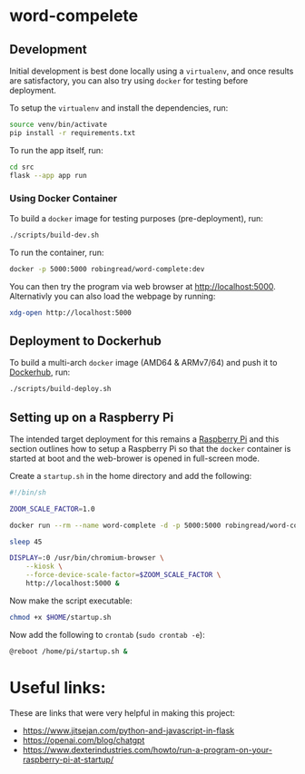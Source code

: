 # word-compelete

## Development

Initial development is best done locally using a `virtualenv`, and once results are satisfactory, you can also try using `docker` for testing before deployment.

To setup the `virtualenv` and install the dependencies, run:

```bash
source venv/bin/activate
pip install -r requirements.txt
```

To run the app itself, run:

```bash
cd src
flask --app app run
```

### Using Docker Container

To build a `docker` image for testing purposes (pre-deployment), run:

```bash
./scripts/build-dev.sh
```

To run the container, run:

```bash
docker -p 5000:5000 robingread/word-complete:dev
```

You can then try the program via web browser at [http://localhost:5000](http://localhost:5000). Alternativly you can also load the webpage by running:

```bash
xdg-open http://localhost:5000
```

## Deployment to Dockerhub

To build a multi-arch `docker` image (AMD64 & ARMv7/64) and push it to [Dockerhub](https://hub.docker.com/r/robingread/word-complete), run:

```bash
./scripts/build-deploy.sh
```

## Setting up on a Raspberry Pi

The intended target deployment for this remains a [Raspberry Pi](https://www.raspberrypi.org/) and this section outlines how to setup a Raspberry Pi so that the `docker` container is started at boot and the web-brower is opened in full-screen mode.

Create a `startup.sh` in the home directory and add the following: 

```bash
#!/bin/sh

ZOOM_SCALE_FACTOR=1.0

docker run --rm --name word-complete -d -p 5000:5000 robingread/word-complete

sleep 45

DISPLAY=:0 /usr/bin/chromium-browser \
    --kiosk \
    --force-device-scale-factor=$ZOOM_SCALE_FACTOR \
    http://localhost:5000 &
```

Now make the script executable:

```bash
chmod +x $HOME/startup.sh
```

Now add the following to `crontab` (`sudo crontab -e`):

```bash
@reboot /home/pi/startup.sh &
```

# Useful links:

These are links that were very helpful in making this project:

- https://www.jitsejan.com/python-and-javascript-in-flask
- https://openai.com/blog/chatgpt
- https://www.dexterindustries.com/howto/run-a-program-on-your-raspberry-pi-at-startup/
